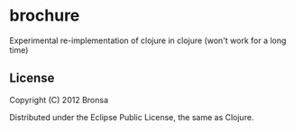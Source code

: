 # brochure

Experimental re-implementation of clojure in clojure (won't work for a long time)

## License

Copyright (C) 2012 Bronsa

Distributed under the Eclipse Public License, the same as Clojure.
